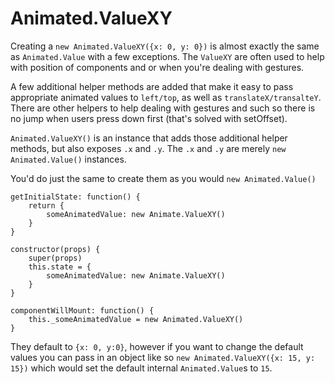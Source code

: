 # Animated.ValueXY

Creating a `new Animated.ValueXY({x: 0, y: 0})` is almost exactly the same as `Animated.Value` with a few exceptions. The `ValueXY` are often used to help with position of components and or when you're dealing with gestures.

A few additional helper methods are added that make it easy to pass appropriate animated values to `left/top`, as well as `translateX/transalteY`. There are other helpers to help dealing with gestures and such so there is no jump when users press down first (that's solved with setOffset).

`Animated.ValueXY()` is an instance that adds those additional helper methods, but also exposes `.x` and `.y`. The `.x` and `.y` are merely `new Animated.Value()` instances.

You'd do just the same to create them as you would `new Animated.Value()`


```
getInitialState: function() {
	return {
		someAnimatedValue: new Animate.ValueXY()
	}
}

constructor(props) {
	super(props)
	this.state = {
		someAnimatedValue: new Animate.ValueXY()
	}
}

componentWillMount: function() {
	this._someAnimatedValue = new Animated.ValueXY()
}

```

They default to `{x: 0, y:0}`, however if you want to change the default values you can pass in an object like so `new Animated.ValueXY({x: 15, y: 15})` which would set the default internal `Animated.Value`s to `15`.